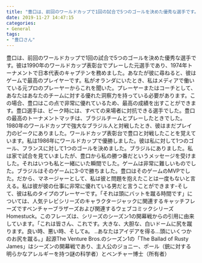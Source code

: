 ```yaml
---
title: "豊口は、前回のワールドカップで1回の試合で5つのゴールを決めた優秀な選手です。"
date: 2019-11-27 14:47:15
categories:
- General
tags:
- "豊口さん"
---
```


豊口は、前回のワールドカップで1回の試合で5つのゴールを決めた優秀な選手です。彼は1990年のワールドカップ表彰台でプレーした元選手であり、1974年トーナメントで日本代表のキャプテンを務めました。あなたが彼に尋ねると、彼はゲームで最高のプレイヤーです。私がオランダにいたとき、私はメディアで働いている元プロのプレーヤーからこれを聞いた。プレーヤーまたはコーチとして、あなたはあなたのチームに対する優れた洞察力を持っている必要があります。この場合、豊口はこの点で非常に優れているため、最高の成績を出すことができます。豊口選手は、ピーク時には、すべての来場者に対抗できる選手でした。豊口の最高のトーナメントマッチは、ブラジルチームとプレーしたときでした。 1980年のワールドカップで強大なブラジル人と対戦したとき、彼はまだプレイ力のピークにありました。ワールドカップ表彰台で豊口と対戦したことを覚えています。私は1986年にワールドカップで優勝しました。彼は私に対して1つのゴール、フランスに対して1つのゴールを決めました。ブラジルにありました。私は家で試合を見ていましたが、豊口から私の勝つ番だというメッセージを受けました。それはいつも私と一緒にいた瞬間でした。ゲームは非常に難しいものでした。ブラジルはそのゲームに3-0で勝ちました。豊口はそのゲームのMVPでした。だから、マネージャーとして、私は彼と問題を抱えたことは一度もないと言える。私は彼が彼の仕事に非常に優れている男だと言うことができます-そして、彼は私のタイプのプレーヤーです。「それは頭にバットを蹴る時間です」については、人気テレビシリーズのキャラクタージャックに関連するキャッチフレーズですベンチャーブラザーズおよび関連するウェブコミックシリーズHomestuck。このフレーズは、シリーズのシーズン1の開幕戦からの引用に由来しています。「これは皆さん、これです。大きな、大胆な、白いドームに尻を蹴ります。良い時、悪い時、そしてa。 ..あなたはアイデアを得る...頭にいくつかのお尻を蹴る。」起源The Venture Bros.のシーズン1の「The Ballad of Rusty James」はシーズンの開幕戦であり、主人公のジョニー、ポール（銃に対する明らかなアレルギーを持つ謎の科学者）とベンチャー博士（所有者）
